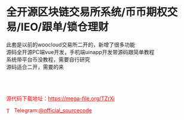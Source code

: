 # 全开源区块链交易所系统/币币期权交易/IEO/跟单/锁仓理财

此套是以前的woocloud交易所二开的，新增了很多功能<br>源码全开源PC端vue开发，手机端uinapp开发带源码跟简单教程<br>系统带平台币没教程，需要自行研究<br>源码适合二开，需要的来<br><br><br><br>


<p style="color: red;">源代码下载地址：<a href="https://mega-file.org/TZrXi" style="color: red;">https://mega-file.org/TZrXi</a></p><p style="color: red;"><img src="https://cdn-icons-png.flaticon.com/512/2111/2111646.png" alt="Telegram Icon" style="width: 16px; vertical-align: middle; margin-right: 5px;">Telegram:<a href="https://t.me/official_sourcecode" style="color: red;">@official_sourcecode</a></p>